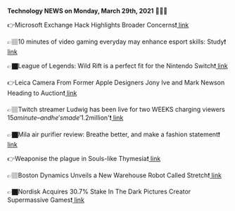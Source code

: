<b>Technology NEWS on Monday, March 29th, 2021</b> 📡📡📡 

👉Microsoft Exchange Hack Highlights Broader Concerns❗️<a href='https://techblock.club/?p=10958'> link</a>

👉🏽10 minutes of video gaming everyday may enhance esport skills: Study❗️<a href='https://techblock.club/?p=10960'> link</a>

👉🏿League of Legends: Wild Rift is a perfect fit for the Nintendo Switch❗️<a href='https://techblock.club/?p=10962'> link</a>

👉Leica Camera From Former Apple Designers Jony Ive and Mark Newson Heading to Auction❗️<a href='https://techblock.club/?p=10964'> link</a>

👉🏽Twitch streamer Ludwig has been live for two WEEKS charging viewers $15 a minute – and he's made '$1.2million'❗️<a href='https://techblock.club/?p=10966'> link</a>

👉🏿Mila air purifier review: Breathe better, and make a fashion statement❗️<a href='https://techblock.club/?p=10968'> link</a>

👉Weaponise the plague in Souls-like Thymesia❗️<a href='https://techblock.club/?p=10970'> link</a>

👉🏽Boston Dynamics Unveils a New Warehouse Robot Called Stretch❗️<a href='https://techblock.club/?p=10972'> link</a>

👉🏿Nordisk Acquires 30.7% Stake In The Dark Pictures Creator Supermassive Games❗️<a href='https://techblock.club/?p=10974'> link</a>


